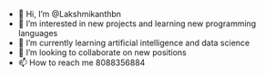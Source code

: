 - 👋 Hi, I’m @Lakshmikanthbn
- 👀 I’m interested in new projects and learning new programming languages 
- 🌱 I’m currently learning artificial intelligence and data science
- 💞️ I’m looking to collaborate on new positions
- 📫 How to reach me 8088356884

<!---
Lakshmikanthbn/Lakshmikanthbn is a ✨ special ✨ repository because its `README.md` (this file) appears on your GitHub profile.
You can click the Preview link to take a look at your changes.
--->
